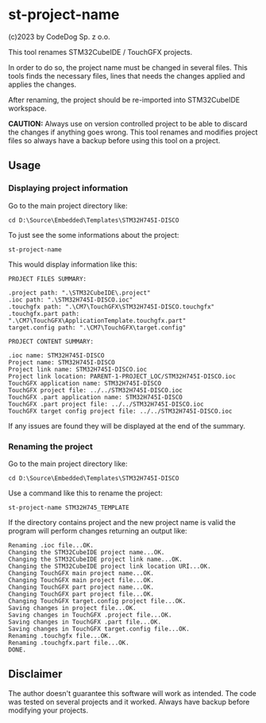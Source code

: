 # st-project-name

(c)2023 by CodeDog Sp. z o.o.

This tool renames STM32CubeIDE / TouchGFX projects.

In order to do so, the project name must be changed in several files.
This tools finds the necessary files, lines that needs the changes applied
and applies the changes.

After renaming, the project should be re-imported into STM32CubeIDE workspace.

**CAUTION:** Always use on version controlled project to be able to discard
the changes if anything goes wrong. This tool renames and modifies project
files so always have a backup before using this tool on a project.

## Usage

### Displaying project information

Go to the main project directory like:
```
cd D:\Source\Embedded\Templates\STM32H745I-DISCO
```

To just see the some informations about the project:
```
st-project-name
```
This would display information like this:
```
PROJECT FILES SUMMARY:

.project path: ".\STM32CubeIDE\.project"
.ioc path: ".\STM32H745I-DISCO.ioc"
.touchgfx path: ".\CM7\TouchGFX\STM32H745I-DISCO.touchgfx"
.touchgfx.part path: ".\CM7\TouchGFX\ApplicationTemplate.touchgfx.part"
target.config path: ".\CM7\TouchGFX\target.config"

PROJECT CONTENT SUMMARY:

.ioc name: STM32H745I-DISCO
Project name: STM32H745I-DISCO
Project link name: STM32H745I-DISCO.ioc
Project link location: PARENT-1-PROJECT_LOC/STM32H745I-DISCO.ioc
TouchGFX application name: STM32H745I-DISCO
TouchGFX project file: ../../STM32H745I-DISCO.ioc
TouchGFX .part application name: STM32H745I-DISCO
TouchGFX .part project file: ../../STM32H745I-DISCO.ioc
TouchGFX target config project file: ../../STM32H745I-DISCO.ioc
```

If any issues are found they will be displayed at the end of the summary.

### Renaming the project

Go to the main project directory like:
```
cd D:\Source\Embedded\Templates\STM32H745I-DISCO
```

Use a command like this to rename the project:
```
st-project-name STM32H745_TEMPLATE
```

If the directory contains project and the new project name is valid
the program will perform changes returning an output like:
```
Renaming .ioc file...OK.
Changing the STM32CubeIDE project name...OK.
Changing the STM32CubeIDE project link name...OK.
Changing the STM32CubeIDE project link location URI...OK.
Changing TouchGFX main project name...OK.
Changing TouchGFX main project file...OK.
Changing TouchGFX part project name...OK.
Changing TouchGFX part project file...OK.
Changing TouchGFX target.config project file...OK.
Saving changes in project file...OK.
Saving changes in TouchGFX .project file...OK.
Saving changes in TouchGFX .part file...OK.
Saving changes in TouchGFX target.config file...OK.
Renaming .touchgfx file...OK.
Renaming .touchgfx.part file...OK.
DONE.
```

## Disclaimer

The author doesn't guarantee this software will work as intended.
The code was tested on several projects and it worked.
Always have backup before modifying your projects.
